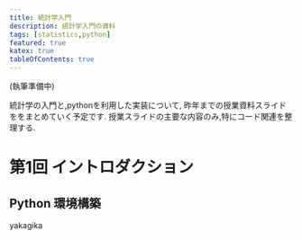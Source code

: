 ```yaml
---
title: 統計学入門
description: 統計学入門の資料
tags: [statistics,python]
featured: true
katex: true
tableOfContents: true
---
```


(執筆準備中)

統計学の入門と,pythonを利用した実装について,
昨年までの授業資料スライドををまとめていく予定です.
授業スライドの主要な内容のみ,特にコード関連を整理する.



# 第1回 イントロダクション



## Python 環境構築



yakagika